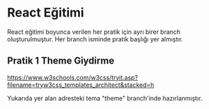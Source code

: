 # React Eğitimi

React eğitimi boyunca verilen her pratik için ayrı birer branch oluşturulmuştur. Her branch isminde pratik başlığı yer almıştır.

## Pratik 1 Theme Giydirme

https://www.w3schools.com/w3css/tryit.asp?filename=tryw3css_templates_architect&stacked=h

Yukarıda yer alan adresteki tema "theme" branch'inde hazırlanmıştır.
